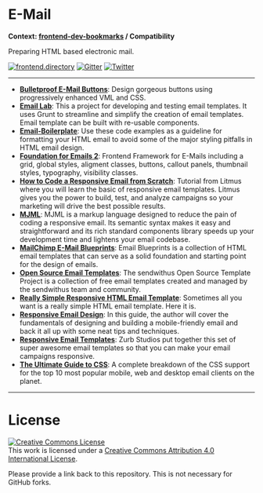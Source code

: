 # E-Mail

**Context: [frontend-dev-bookmarks](../README.md) / Compatibility**

Preparing HTML based electronic mail.

[![frontend.directory](https://img.shields.io/badge/frontend-directory-blue.svg?style=flat-square)](http://frontend.directory/)
[![Gitter](https://img.shields.io/gitter/room/dypsilon/frontend-dev-bookmarks.svg?style=flat-square&maxAge=2592000)](https://gitter.im/dypsilon/frontend-dev-bookmarks)
[![Twitter](https://img.shields.io/badge/follow-twitter-55acee.svg?style=flat-square)](https://twitter.com/FrontendDir)

-----------------------------------------
+ **[Bulletproof E-Mail Buttons](https://buttons.cm/)**: Design gorgeous buttons using progressively enhanced VML and CSS.
+ **[Email Lab](https://github.com/sparkbox/email-lab)**: This a project for developing and testing email templates. It uses Grunt to streamline and simplify the creation of email templates. Email template can be built with re-usable components.
+ **[Email-Boilerplate](https://github.com/seanpowell/Email-Boilerplate)**: Use these code examples as a guideline for formatting your HTML email to avoid some of the major styling pitfalls in HTML email design.
+ **[Foundation for Emails 2](http://foundation.zurb.com/emails.html)**: Frontend Framework for E-Mails including a grid, global styles, aligment classes, buttons, callout panels, thumbnail styles, typography, visibility classes.
+ **[How to Code a Responsive Email from Scratch](https://litmus.com/community/learning/24-how-to-code-a-responsive-email-from-scratch)**: Tutorial from Litmus where you will learn the basic of responsive email templates. Litmus gives you the power to build, test, and analyze campaigns so your marketing will drive the best possible results.
+ **[MJML](https://mjml.io/)**: MJML is a markup language designed to reduce the pain of coding a responsive email. Its semantic syntax makes it easy and straightforward and its rich standard components library speeds up your development time and lightens your email codebase.
+ **[MailChimp E-Mail Blueprints](https://github.com/mailchimp/Email-Blueprints)**: Email Blueprints is a collection of HTML email templates that can serve as a solid foundation and starting point for the design of emails.
+ **[Open Source Email Templates](https://www.sendwithus.com/resources/templates)**: The sendwithus Open Source Template Project is a collection of free email templates created and managed by the sendwithus team and community.
+ **[Really Simple Responsive HTML Email Template](https://github.com/leemunroe/responsive-html-email-template)**: Sometimes all you want is a really simple HTML email template. Here it is.
+ **[Responsive Email Design](https://www.campaignmonitor.com/dev-resources/guides/mobile/)**: In this guide, the author will cover the fundamentals of designing and building a mobile-friendly email and back it all up with some neat tips and techniques.
+ **[Responsive Email Templates](http://zurb.com/playground/responsive-email-templates)**: Zurb Studios put together this set of super awesome email templates so that you can make your email campaigns responsive.
+ **[The Ultimate Guide to CSS](https://www.campaignmonitor.com/css/)**: A complete breakdown of the CSS support for the top 10 most popular mobile, web and desktop email clients on the planet.


------------------

# License

<a rel="license" href="http://creativecommons.org/licenses/by/4.0/"><img alt="Creative Commons License" style="border-width:0" src="https://i.creativecommons.org/l/by/4.0/88x31.png" /></a><br />This work is licensed under a <a rel="license" href="http://creativecommons.org/licenses/by/4.0/">Creative Commons Attribution 4.0 International License</a>.

Please provide a link back to this repository. This is not necessary for GitHub forks.